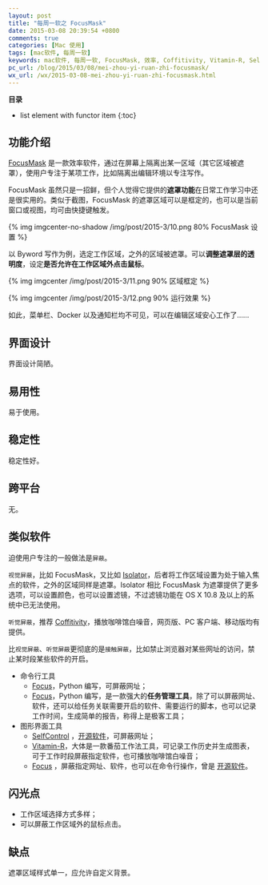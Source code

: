 ```yaml
---
layout: post
title: "每周一软之 FocusMask"
date: 2015-03-08 20:39:54 +0800
comments: true
categories: [Mac 使用]
tags: [mac软件, 每周一软]
keywords: mac软件, 每周一软, FocusMask, 效率, Coffitivity, Vitamin-R, SelfControl, 屏蔽
pc_url: /blog/2015/03/08/mei-zhou-yi-ruan-zhi-focusmask/
wx_url: /wx/2015-03-08-mei-zhou-yi-ruan-zhi-focusmask.html
---
```


__目录__

* list element with functor item
{:toc}

<!-- excerpt start -->

## 功能介绍

[FocusMask](http://tentrip.net/focusmask/) 是一款效率软件，通过在屏幕上隔离出某一区域（其它区域被遮罩），使用户专注于某项工作，比如隔离出编辑环境以专注写作。

FocusMask 虽然只是一招鲜，但个人觉得它提供的**遮罩功能**在日常工作学习中还是很实用的。类似于截图，FocusMask 的遮罩区域可以是框定的，也可以是当前窗口或视图，均可由快捷键触发。

{% img imgcenter-no-shadow /img/post/2015-3/10.png 80% FocusMask 设置 %}

<!-- excerpt end -->

以 Byword 写作为例，选定工作区域，之外的区域被遮罩。可以**调整遮罩层的透明度**，设定**是否允许在工作区域外点击鼠标**。

{% img imgcenter /img/post/2015-3/11.png 90% 区域框定 %}

{% img imgcenter /img/post/2015-3/12.png 90% 运行效果 %}

如此，菜单栏、Docker 以及通知栏均不可见，可以在编辑区域安心工作了……

## 界面设计

界面设计简陋。

## 易用性

易于使用。

## 稳定性

稳定性好。

## 跨平台

无。

## 类似软件

迫使用户专注的一般做法是`屏蔽`。

`视觉屏蔽`，比如 FocusMask，又比如 [Isolator](http://willmore.eu/software/isolator/)，后者将工作区域设置为处于输入焦点的软件，之外的区域同样是遮罩。Isolator 相比 FocusMask 为遮罩提供了更多选项，可以设置颜色，也可以设置滤镜，不过滤镜功能在 OS X 10.8 及以上的系统中已无法使用。

`听觉屏蔽`，推荐 [Coffitivity](https://coffitivity.com/)，播放咖啡馆白噪音，网页版、PC 客户端、移动版均有提供。

比`视觉屏蔽`、`听觉屏蔽`更彻底的是`接触屏蔽`，比如禁止浏览器对某些网址的访问，禁止某时段某些软件的开启。

- 命令行工具
	- [Focus](https://github.com/amoffat/focus)，Python 编写，可屏蔽网址；
	- [Focus](https://github.com/xtrementl/focus)，Python 编写，是一款强大的**任务管理工具**，除了可以屏蔽网址、软件，还可以给任务关联需要开启的软件、需要运行的脚本，也可以记录工作时间，生成简单的报告，称得上是极客工具；
- 图形界面工具
	- [SelfControl](http://selfcontrolapp.com/) ，[开源软件](https://github.com/SelfControlApp/selfcontrol)，可屏蔽网址；
	- [Vitamin-R](http://www.publicspace.net/Vitamin-R/)，大体是一款番茄工作法工具，可记录工作历史并生成图表，可于工作时段屏蔽指定软件，也可播放咖啡馆白噪音；
	- [Focus](https://heyfocus.com/) ，屏蔽指定网址、软件，也可以在命令行操作，曾是 [开源软件](https://github.com/bradjasper/Focus)。

## 闪光点

- 工作区域选择方式多样；
- 可以屏蔽工作区域外的鼠标点击。

## 缺点

遮罩区域样式单一，应允许自定义背景。